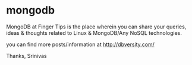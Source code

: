 mongodb
=======

MongoDB at Finger Tips is the place wherein you can share your queries, ideas & thoughts related to Linux & MongoDB/Any NoSQL technologies.

you can find more posts/information at http://dbversity.com/


Thanks,
Srinivas

